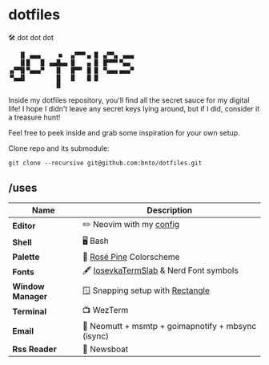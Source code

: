 # dotfiles

🛠 dot dot dot

```txt
   ▐▌ ▄▄▄     ■  ▗▞▀▀▘▄ █ ▗▞▀▚▖ ▄▄▄
   ▐▌█   █ ▗▄▟▙▄▖▐▌   ▄ █ ▐▛▀▀▘▀▄▄
▗▞▀▜▌▀▄▄▄▀   ▐▌  ▐▛▀▘ █ █ ▝▚▄▄▖▄▄▄▀
▝▚▄▟▌        ▐▌  ▐▌   █ █
             ▐▌
```

Inside my dotfiles repository, you'll find all the secret sauce for my digital
life! I hope I didn't leave any secret keys lying around, but if I did,
consider it a treasure hunt!

Feel free to peek inside and grab some inspiration for your own setup.

Clone repo and its submodule:

`git clone --recursive git@github.com:bnto/dotfiles.git`

## /uses

| Name               | Description                                                                     |
| ------------------ | ------------------------------------------------------------------------------- |
| **Editor**         | ✏️ Neovim with my [config](https://github.com/bnto/bnto.nvim)          |
| **Shell**          | 🖥️ Bash                                                                            |
| **Palette**        | 🎨 [Rosé Pine](https://rosepinetheme.com) Colorscheme            |
| **Fonts**          | 🖋️ [IosevkaTermSlab](https://github.com/be5invis/Iosevka) & Nerd Font symbols  |
| **Window Manager** | 🪟 Snapping setup with [Rectangle](https://rectangleapp.com)  |
| **Terminal**       | 📺 WezTerm                                                                     |
| **Email**          | 📨 Neomutt + msmtp + goimapnotify + mbsync (isync)                                 |
| **Rss Reader**     | 📰 Newsboat                                                                        |
